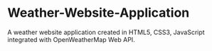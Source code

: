 # Weather-Website-Application
A weather website application created in HTML5, CSS3, JavaScript integrated with OpenWeatherMap Web API.
